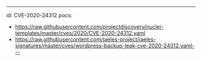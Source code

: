 ---
id: CVE-2020-24312
pocs:
  - https://raw.githubusercontent.com/projectdiscovery/nuclei-templates/master/cves/2020/CVE-2020-24312.yaml
  - https://raw.githubusercontent.com/jaeles-project/jaeles-signatures/master/cves/wordpress-backup-leak-cve-2020-24312.yaml---
